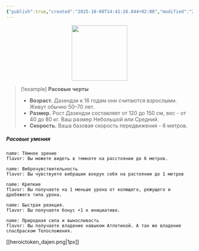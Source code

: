 ```yaml
---
{"publish":true,"created":"2025-10-08T14:41:26.844+02:00","modified":"2025-10-24T16:36:39.262+02:00","published":"2025-10-24T16:36:39.262+02:00","tags":["расы"],"cssclasses":"","socialImage":"_Assets/heroictoken_dajen.png","image":"_Assets/heroictoken_dajen.png"}
---
```


<p align="center">
  <img src="heroictoken_dajen.png" width="150">
</p>

>[!example] **Расовые черты**
>- **Возраст.** Дазендзи к 16 годам они считаются взрослыми. Живут обычно 50–70 лет.   
>- **Размер.** Рост Дазендзи составляет от 120 до 150 см, вес - от 40 до 80 кг. Ваш размер Небольшой или Средний. 
>- **Скорость.**  Ваша базовая скорость передвижения - 6 метров.
#####  Расовые умения
```ds-ab
name: Тёмное зрение
flavor: Вы можете видеть в темноте на расстоянии до 6 метров.
```
```ds-ab
name: Виброчувствительность
flavor: Вы чувствуете вибрации вокрук себя на растоянии до 1 метров 
```
```ds-ab
name: Крепкие
flavor: Вы получаете на 1 меньше урона от колющего, режущего и дробяжего типа урона.
```
```ds-ab
name: Быстрая реакция.
flavor: Вы получаете бонус +1 к инициативе.
```
```ds-ab
name: Природная сила и выносливость
flavor: Вы получаете владение навыком Атлетикой. А так же владение спасбраском Телосложения.
```

[[heroictoken_dajen.png|1px]]
